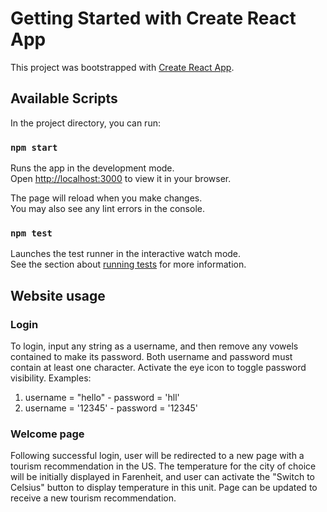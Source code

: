 # Getting Started with Create React App

This project was bootstrapped with [Create React App](https://github.com/facebook/create-react-app).

## Available Scripts

In the project directory, you can run:

### `npm start`

Runs the app in the development mode.\
Open [http://localhost:3000](http://localhost:3000) to view it in your browser.

The page will reload when you make changes.\
You may also see any lint errors in the console.

### `npm test`

Launches the test runner in the interactive watch mode.\
See the section about [running tests](https://facebook.github.io/create-react-app/docs/running-tests) for more information.

## Website usage

### Login

To login, input any string as a username, and then remove any vowels contained to make its password. Both username and password must contain at least one character. Activate the eye icon to toggle password visibility.
Examples:
1. username = "hello" - password = 'hll'
2. username = '12345' - password = '12345'

### Welcome page

Following successful login, user will be redirected to a new page with a tourism recommendation in the US. The temperature for the city of choice will be initially displayed in Farenheit, and user can activate the "Switch to Celsius" button to display temperature in this unit. Page can be updated to receive a new tourism recommendation.